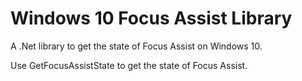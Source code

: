 # Windows 10 Focus Assist Library

A .Net library to get the state of Focus Assist on Windows 10.

Use GetFocusAssistState to get the state of Focus Assist.
